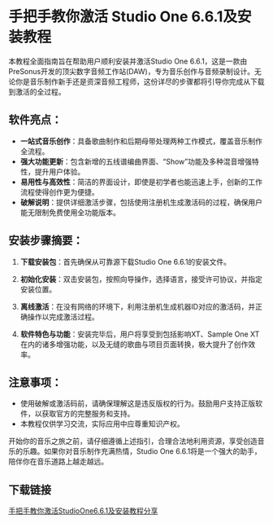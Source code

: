 # 手把手教你激活 Studio One 6.6.1及安装教程

本教程全面指南旨在帮助用户顺利安装并激活Studio One 6.6.1，这是一款由PreSonus开发的顶尖数字音频工作站(DAW)，专为音乐创作与音频录制设计。无论你是音乐制作新手还是资深音频工程师，这份详尽的步骤都将引导你完成从下载到激活的全过程。

## 软件亮点：
- **一站式音乐创作**：具备歌曲制作和后期母带处理两种工作模式，覆盖音乐制作全流程。
- **强大功能更新**：包含新增的五线谱编曲界面、“Show”功能及多种混音增强特性，提升用户体验。
- **易用性与高效性**：简洁的界面设计，即使是初学者也能迅速上手，创新的工作流程使得创作更为便捷。
- **破解说明**：提供详细激活步骤，包括使用注册机生成激活码的过程，确保用户能无限制免费使用全功能版本。

## 安装步骤摘要：

1. **下载安装包**：首先确保从可靠源下载Studio One 6.6.1的安装文件。
   
2. **初始化安装**：双击安装包，按照向导操作，选择语言，接受许可协议，并指定安装位置。

3. **离线激活**：在没有网络的环境下，利用注册机生成机器ID对应的激活码，并正确操作以完成激活过程。

4. **软件特色与功能**：安装完毕后，用户将享受到包括影响XT、Sample One XT在内的诸多增强功能，以及无缝的歌曲与项目页面转换，极大提升了创作效率。

## 注意事项：
- 使用破解或激活码前，请确保理解这是违反版权的行为。鼓励用户支持正版软件，以获取官方的完整服务和支持。
- 本教程仅供学习交流，实际应用中应尊重知识产权。

开始你的音乐之旅之前，请仔细遵循上述指引，合理合法地利用资源，享受创造音乐的乐趣。如果你对音乐制作充满热情，Studio One 6.6.1将是一个强大的助手，陪伴你在音乐道路上越走越远。

## 下载链接

[手把手教你激活StudioOne6.6.1及安装教程分享](https://pan.quark.cn/s/52e5454059d0)